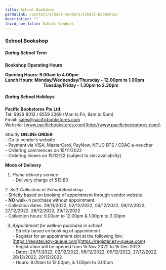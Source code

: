 ```yaml
---
title: School Bookshop
permalink: /contact/school-vendors/school-bookshop/
description: ""
third_nav_title: School Vendors
---
```

### **School Bookshop**
##### **During School Term**
**Bookshop Operating Hours**<br>


**Opening Hours: 9.00am to 4.00pm**<br>
**Lunch Hours: Monday/Wednesday/Thursday - 12.00pm to 1.00pm**<br> **&nbsp;** **&nbsp;** **&nbsp;** **&nbsp;**
                               **Tuesday/Friday - 1.30pm to 2.30pm**
												
##### **During School Holidays**
**Pacific Bookstores Pte Ltd**<br>
Tel: 6929 8012 / 6559 2269 (Mon to Fri, 9am to 5pm)<br>
Email: [sales@pacificbookstores.com](mailto:sales@pacificbookstores.com)<br>
Website: [www.pacificbookstores.com](http://www.pacificbookstores.com/)

Strictly **ONLINE ORDER**<br>
\- Go to vendor’s website<br>
\- Payment via VISA, MasterCard, PayNow, NTUC BTS / CDAC e-voucher<br>
\- Ordering commences on 15/11/2022<br>
\- Ordering closes on 15/12/22 (subject to slot availability)

**Mode of Delivery**<br>
1.  _Home delivery service_<br>
\- Delivery charge of $13.80

2. _Self-Collection at School Bookshop_<br>
\- Strictly based on booking of appointment through vendor website. <br>
\- **NO**  walk-in purchase without appointment. <br>
\- Collection dates: 29/11/2022, 02/12/2022, 06/12/2022, 09/12/2022, 27/12/2022, 28/12/2022, 29/12/2022<br>
\- Collection hours: 9.00am to 12.00pm & 1.00pm to 3.00pm

3.  _Appointment for walk-in purchase in school_<br>
\- Strictly based on booking of appointment<br>
\- Register for an appointment slot at the following link: [https://register.ezy-queue.com](https://register.ezy-queue.com)<br>
\- Registration will be opened from 15 Nov 2022 to 15 Dec 2022<br>
\- Dates: 29/11/2022, 02/12/2022, 06/12/2022, 09/12/2022, 27/12/2022, 28/12/2022, 29/12/2022<br>
\- Hours: 9.00am to 12.00pm, & 1.00pm to 3.00pm